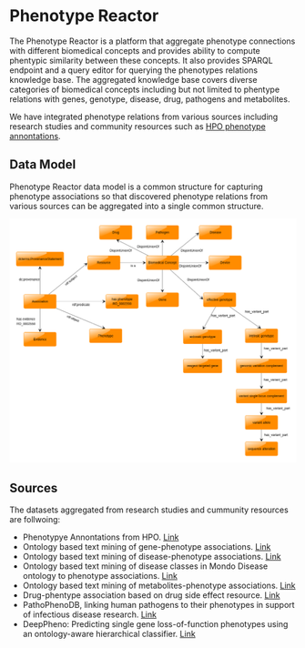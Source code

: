 # Phenotype Reactor

The Phenotype Reactor is a platform that aggregate phenotype connections with different biomedical concepts and provides ability to compute phentypic similarity between these concepts. It also provides SPARQL endpoint and a query editor for querying the phenotypes relations knowledge base. The aggregated knowledge base covers diverse categories of biomedical concepts including but not limited to phentype relations with genes, genotype, disease, drug, pathogens and metabolites.

We have integrated phenotype relations from various sources including research studies and community resources such as [HPO phenotype annontations](https://hpo.jax.org/app/download/annotation).

## Data Model

Phenotype Reactor data model is a common structure for capturing phenotype associations so that discovered phenotype relations from various sources can be aggregated into a single common structure.

![Data Model](doc/data-model.png)

## Sources
The datasets aggregated from research studies and cummunity resources are follwoing:

- Phenotypye Annontations from HPO. [Link](https://hpo.jax.org/app/download/annotation)
- Ontology based text mining of gene-phenotype associations. [Link](https://www.ncbi.nlm.nih.gov/pubmed/30809638)
- Ontology based text mining of disease-phenotype associations. [Link](https://www.ncbi.nlm.nih.gov/pubmed/30809638)
- Ontology based text mining of disease classes in Mondo Disease ontology to phenotype associations. [Link](https://www.ncbi.nlm.nih.gov/pubmed/30809638)
- Ontology based text mining of metabolites-phenotype associations. [Link](https://www.ncbi.nlm.nih.gov/pubmed/30809638)
- Drug-phentype association based on drug side effect resource. [Link](https://www.ncbi.nlm.nih.gov/pubmed/20087340)
- PathoPhenoDB, linking human pathogens to their phenotypes in support of infectious disease research. [Link](https://www.nature.com/articles/s41597-019-0090-x)
- DeepPheno: Predicting single gene loss-of-function phenotypes using an ontology-aware hierarchical classifier. [Link](https://www.biorxiv.org/content/10.1101/839332v2)
